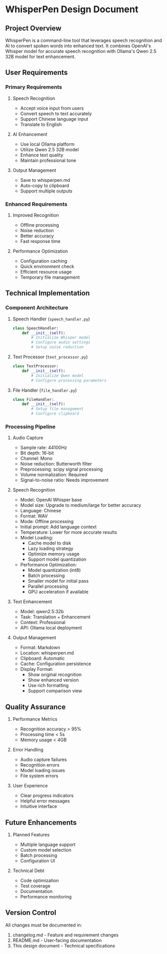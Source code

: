# WhisperPen Design Document

## Project Overview

WhisperPen is a command-line tool that leverages speech recognition and AI to convert spoken words into enhanced text. It combines OpenAI's Whisper model for accurate speech recognition with Ollama's Qwen 2.5 32B model for text enhancement.

## User Requirements

### Primary Requirements
1. Speech Recognition
   - Accept voice input from users
   - Convert speech to text accurately
   - Support Chinese language input
   - Translate to English

2. AI Enhancement
   - Use local Ollama platform
   - Utilize Qwen 2.5 32B model
   - Enhance text quality
   - Maintain professional tone

3. Output Management
   - Save to whisperpen.md
   - Auto-copy to clipboard
   - Support multiple outputs

### Enhanced Requirements
1. Improved Recognition
   - Offline processing
   - Noise reduction
   - Better accuracy
   - Fast response time

2. Performance Optimization
   - Configuration caching
   - Quick environment check
   - Efficient resource usage
   - Temporary file management

## Technical Implementation

### Component Architecture
1. Speech Handler (`speech_handler.py`)
   ```python
   class SpeechHandler:
       def __init__(self):
           # Initialize Whisper model
           # Configure audio settings
           # Setup noise reduction
   ```

2. Text Processor (`text_processor.py`)
   ```python
   class TextProcessor:
       def __init__(self):
           # Initialize Qwen model
           # Configure processing parameters
   ```

3. File Handler (`file_handler.py`)
   ```python
   class FileHandler:
       def __init__(self):
           # Setup file management
           # Configure clipboard
   ```

### Processing Pipeline
1. Audio Capture
   - Sample rate: 44100Hz
   - Bit depth: 16-bit
   - Channel: Mono
   - Noise reduction: Butterworth filter
   - Preprocessing: scipy signal processing
   - Volume normalization: Required
   - Signal-to-noise ratio: Needs improvement

2. Speech Recognition
   - Model: OpenAI Whisper base
   - Model size: Upgrade to medium/large for better accuracy
   - Language: Chinese
   - Format: WAV
   - Mode: Offline processing
   - Initial prompt: Add language context
   - Temperature: Lower for more accurate results
   - Model Loading:
     - Cache model to disk
     - Lazy loading strategy
     - Optimize memory usage
     - Support model quantization
   - Performance Optimization:
     - Model quantization (int8)
     - Batch processing
     - Smaller model for initial pass
     - Parallel processing
     - GPU acceleration if available

3. Text Enhancement
   - Model: qwen2.5:32b
   - Task: Translation + Enhancement
   - Context: Professional
   - API: Ollama local deployment

4. Output Management
   - Format: Markdown
   - Location: whisperpen.md
   - Clipboard: Automatic
   - Cache: Configuration persistence
   - Display Format:
     - Show original recognition
     - Show enhanced version
     - Use rich formatting
     - Support comparison view

## Quality Assurance

1. Performance Metrics
   - Recognition accuracy > 95%
   - Processing time < 5s
   - Memory usage < 4GB

2. Error Handling
   - Audio capture failures
   - Recognition errors
   - Model loading issues
   - File system errors

3. User Experience
   - Clear progress indicators
   - Helpful error messages
   - Intuitive interface

## Future Enhancements

1. Planned Features
   - Multiple language support
   - Custom model selection
   - Batch processing
   - Configuration UI

2. Technical Debt
   - Code optimization
   - Test coverage
   - Documentation
   - Performance monitoring

## Version Control

All changes must be documented in:
1. changelog.md - Feature and requirement changes
2. README.md - User-facing documentation
3. This design document - Technical specifications